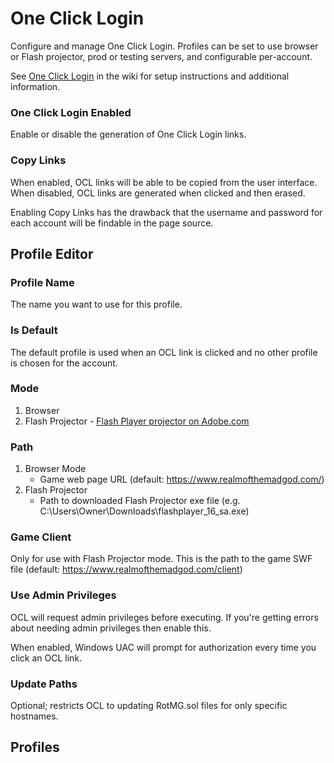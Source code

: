 # One Click Login

Configure and manage One Click Login. Profiles can be set to use browser or Flash projector, prod or testing servers, and configurable per-account.

See <a href="https://github.com/jakcodex/muledump/wiki/One-Click-Login" target="_blank">One Click Login</a> in the wiki for setup instructions and additional information.

### One Click Login Enabled

Enable or disable the generation of One Click Login links.

### Copy Links

When enabled, OCL links will be able to be copied from the user interface. When disabled, OCL links are generated when clicked and then erased. 

Enabling Copy Links has the drawback that the username and password for each account will be findable in the page source.

## Profile Editor

### Profile Name

The name you want to use for this profile.

### Is Default

The default profile is used when an OCL link is clicked and no other profile is chosen for the account.

### Mode

1. Browser
1. Flash Projector - <a href="https://www.adobe.com/support/flashplayer/debug_downloads.html" target="_blank">Flash Player projector on Adobe.com</a>

### Path

1. Browser Mode
   - Game web page URL (default: https://www.realmofthemadgod.com/)
1. Flash Projector
   - Path to downloaded Flash Projector exe file (e.g. C:\Users\Owner\Downloads\flashplayer_16_sa.exe)
   
### Game Client

Only for use with Flash Projector mode. This is the path to the game SWF file (default: https://www.realmofthemadgod.com/client)

### Use Admin Privileges

OCL will request admin privileges before executing. If you're getting errors about needing admin privileges then enable this.

When enabled, Windows UAC will prompt for authorization every time you click an OCL link.

### Update Paths

Optional; restricts OCL to updating RotMG.sol files for only specific hostnames.

## Profiles

 
 